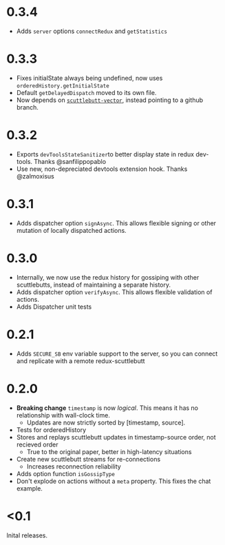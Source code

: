 # 0.3.4

* Adds `server` options `connectRedux` and `getStatistics`

# 0.3.3

* Fixes initialState always being undefined, now uses
  `orderedHistory.getInitialState`
* Default `getDelayedDispatch` moved to its own file.
* Now depends on [`scuttlebutt-vector`](https://github.com/grrowl/scuttlebutt),
  instead pointing to a github branch.

# 0.3.2

* Exports `devToolsStateSanitizer`to better display state in redux dev-tools.
  Thanks @sanfilippopablo
* Use new, non-depreciated devtools extension hook. Thanks @zalmoxisus

# 0.3.1

* Adds dispatcher option `signAsync`. This allows flexible signing or other
  mutation of locally dispatched actions.

# 0.3.0

* Internally, we now use the redux history for gossiping with other
  scuttlebutts, instead of maintaining a separate history.
* Adds dispatcher option `verifyAsync`. This allows flexible validation of
  actions.
* Adds Dispatcher unit tests

# 0.2.1

* Adds `SECURE_SB` env variable support to the server, so you can connect and
  replicate with a remote redux-scuttlebutt

# 0.2.0

* **Breaking change** `timestamp` is now *logical*. This means it has no
  relationship with wall-clock time.
  * Updates are now strictly sorted by [timestamp, source].
* Tests for orderedHistory
* Stores and replays scuttlebutt updates in timestamp-source order, not recieved order
  * True to the original paper, better in high-latency situations
* Create new scuttlebutt streams for re-connections
  * Increases reconnection reliability
* Adds option function `isGossipType`
* Don't explode on actions without a `meta` property. This fixes the chat example.

# <0.1

Inital releases.
